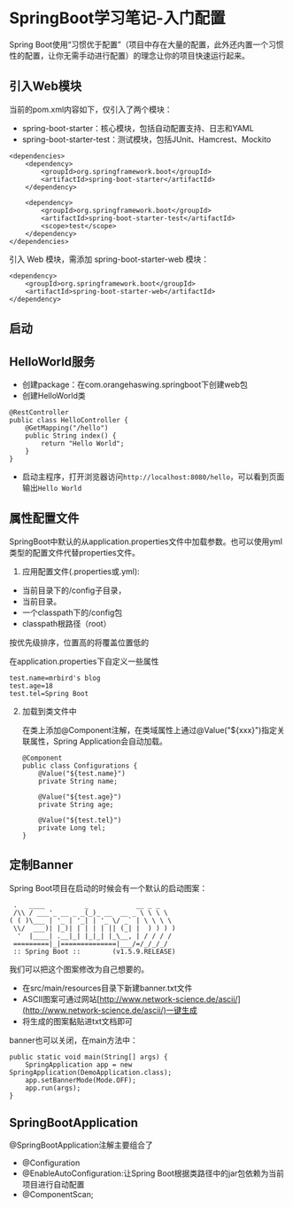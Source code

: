 # SpringBoot学习笔记-入门配置

Spring Boot使用“习惯优于配置”（项目中存在大量的配置，此外还内置一个习惯性的配置，让你无需手动进行配置）的理念让你的项目快速运行起来。

## 引入Web模块

当前的pom.xml内容如下，仅引入了两个模块：

- spring-boot-starter：核心模块，包括自动配置支持、日志和YAML
- spring-boot-starter-test：测试模块，包括JUnit、Hamcrest、Mockito

```
<dependencies>
    <dependency>
        <groupId>org.springframework.boot</groupId>
		<artifactId>spring-boot-starter</artifactId>
	</dependency>

	<dependency>
		<groupId>org.springframework.boot</groupId>
		<artifactId>spring-boot-starter-test</artifactId>
		<scope>test</scope>
	</dependency>
</dependencies>
```

引入 Web 模块，需添加 spring-boot-starter-web 模块：

```
<dependency>
	<groupId>org.springframework.boot</groupId>
	<artifactId>spring-boot-starter-web</artifactId>
</dependency>
```

## 启动



## HelloWorld服务

- 创建package：在com.orangehaswing.springboot下创建web包
- 创建HelloWorld类

```
@RestController
public class HelloController {
    @GetMapping("/hello")
    public String index() {
        return "Hello World";
    }
}
```

- 启动主程序，打开浏览器访问`http://localhost:8080/hello`，可以看到页面输出`Hello World`

## 属性配置文件

SpringBoot中默认的从application.properties文件中加载参数。也可以使用yml类型的配置文件代替properties文件。

1. 应用配置文件(.properties或.yml):

- 当前目录下的/config子目录，
- 当前目录。
- 一个classpath下的/config包
- classpath根路径（root）

按优先级排序，位置高的将覆盖位置低的

在application.properties下自定义一些属性

```
test.name=mrbird's blog
test.age=18
test.tel=Spring Boot
```

2. 加载到类文件中

   在类上添加@Component注解，在类域属性上通过@Value("${xxx}")指定关联属性，Spring Application会自动加载。

   ```
   @Component
   public class Configurations {
       @Value("${test.name}")
       private String name;

       @Value("${test.age}")
       private String age;

       @Value("${test.tel}")
       private Long tel;
   }
   ```



## 定制Banner

Spring Boot项目在启动的时候会有一个默认的启动图案：

```
 .   ____          _            __ _ _
 /\\ / ___'_ __ _ _(_)_ __  __ _ \ \ \ \
( ( )\___ | '_ | '_| | '_ \/ _` | \ \ \ \
 \\/  ___)| |_)| | | | | || (_| |  ) ) ) )
  '  |____| .__|_| |_|_| |_\__, | / / / /
 =========|_|==============|___/=/_/_/_/
 :: Spring Boot ::        (v1.5.9.RELEASE)
```

我们可以把这个图案修改为自己想要的。

- 在src/main/resources目录下新建banner.txt文件
- ASCII图案可通过网站[http://www.network-science.de/ascii/](http://www.network-science.de/ascii/)一键生成
- 将生成的图案黏贴进txt文档即可

banner也可以关闭，在main方法中：

```
public static void main(String[] args) {
    SpringApplication app = new SpringApplication(DemoApplication.class);
    app.setBannerMode(Mode.OFF);
    app.run(args);
}
```

## SpringBootApplication

@SpringBootApplication注解主要组合了

- @Configuration
- @EnableAutoConfiguration:让Spring Boot根据类路径中的jar包依赖为当前项目进行自动配置
- @ComponentScan;


























